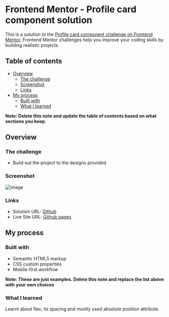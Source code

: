 # Frontend Mentor - Profile card component solution

This is a solution to the [Profile card component challenge on Frontend Mentor](https://www.frontendmentor.io/challenges/profile-card-component-cfArpWshJ). Frontend Mentor challenges help you improve your coding skills by building realistic projects. 

## Table of contents

- [Overview](#overview)
  - [The challenge](#the-challenge)
  - [Screenshot](#screenshot)
  - [Links](#links)
- [My process](#my-process)
  - [Built with](#built-with)
  - [What I learned](#what-i-learned)

**Note: Delete this note and update the table of contents based on what sections you keep.**

## Overview

### The challenge

- Build out the project to the designs provided

### Screenshot
![image](https://github.com/Prajwaljain20/Frontend-Mentor-Profile-Card-Sol/assets/76695932/2eac6923-000c-4126-8cc8-e6c8ebe5bccf)

### Links

- Solution URL: [Github](https://github.com/Prajwaljain20/Frontend-Mentor-Profile-Card-Sol)
- Live Site URL: [Github pages](https://prajwaljain20.github.io/Frontend-Mentor-Profile-Card-Sol/)

## My process

### Built with

- Semantic HTML5 markup
- CSS custom properties
- Mobile-first workflow

**Note: These are just examples. Delete this note and replace the list above with your own choices**

### What I learned
Learnt about flex, its spacing and mostly used absolute position attribute.
